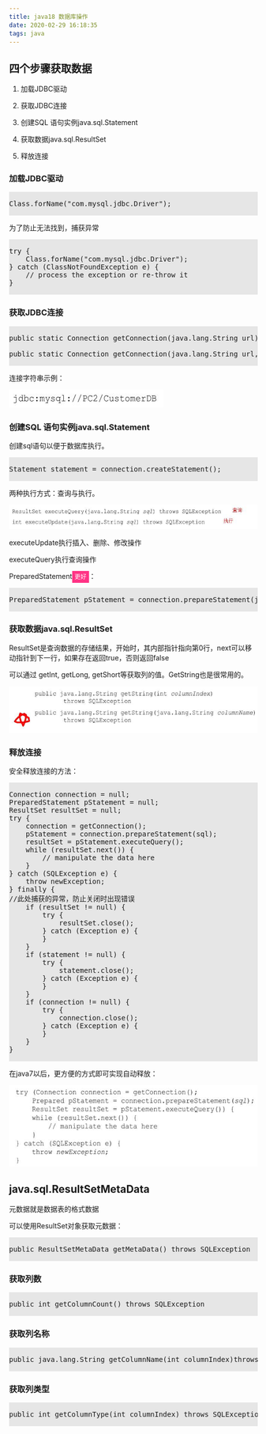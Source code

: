 ```yaml
---
title: java18 数据库操作
date: 2020-02-29 16:18:35
tags: java
---
```


## 四个步骤获取数据

1. 加载JDBC驱动

2. 获取JDBC连接

3. 创建SQL 语句实例java.sql.Statement

4. 获取数据java.sql.ResultSet

5. 释放连接

### 加载JDBC驱动

<pre style='background:#e6e6e6;padding=10px;'>

Class.forName("com.mysql.jdbc.Driver");

</pre>

为了防止无法找到，捕获异常

<pre style='background:#e6e6e6;padding=10px;'>

try {
    Class.forName("com.mysql.jdbc.Driver");
} catch (ClassNotFoundException e) {
    // process the exception or re-throw it
}

</pre>

### 获取JDBC连接

<pre style='background:#e6e6e6;padding=10px;'>

public static Connection getConnection(java.lang.String url) throws SQLException

public static Connection getConnection(java.lang.String url,java.lang.String userName, java.lang.String password) throws SQLException

</pre>

连接字符串示例：

<img src='java18-Java-Database-Connectivity\70610e18-1d9d-4352-a6a5-a9ea25fce062.jpg'>

### 创建SQL 语句实例java.sql.Statement

创建sql语句以便于数据库执行。

<pre style='background:#e6e6e6;padding=10px;'>

Statement statement = connection.createStatement();

</pre>

两种执行方式：查询与执行。

<img src='java18-Java-Database-Connectivity\88984ac3-c304-4db5-8e92-bcd14d595b6a.jpg'>

executeUpdate执行插入、删除、修改操作

executeQuery执行查询操作


PreparedStatement<code style='background:#ff3385;color:white;padding:5px;'>更好</code>：

<pre style='background:#e6e6e6;padding=10px;'>

PreparedStatement pStatement = connection.prepareStatement(java.lang.String sql);

</pre>

### 获取数据java.sql.ResultSet

ResultSet是查询数据的存储结果，开始时，其内部指针指向第0行，next可以移动指针到下一行，如果存在返回true，否则返回false

可以通过 getInt, getLong, getShort等获取列的值。GetString也是很常用的。

<img src='java18-Java-Database-Connectivity\ec7a8a04-9b10-427f-b713-eb5444339795.jpg'>

### 释放连接

安全释放连接的方法：

<pre style='background:#e6e6e6;padding=10px;'>

Connection connection = null;
PreparedStatement pStatement = null;
ResultSet resultSet = null;
try {
    connection = getConnection();
    pStatement = connection.prepareStatement(sql);
    resultSet = pStatement.executeQuery();
    while (resultSet.next()) {
        // manipulate the data here
    }
} catch (SQLException e) {
    throw newException;
} finally {
//此处捕获的异常，防止关闭时出现错误
    if (resultSet != null) {
        try {
            resultSet.close();
        } catch (Exception e) {
        }
    }
    if (statement != null) {
        try {
            statement.close();
        } catch (Exception e) {
        }
    }
    if (connection != null) {
        try {
            connection.close();
        } catch (Exception e) {
        }
    }
}

</pre>

在java7以后，更方便的方式即可实现自动释放：

<img src='java18-Java-Database-Connectivity\bbbbbd7e-e90c-45bc-a6a1-9ea1b6926e23.jpg'>

## java.sql.ResultSetMetaData

元数据就是数据表的格式数据

可以使用ResultSet对象获取元数据：

<pre style='background:#e6e6e6;padding=10px;'>

public ResultSetMetaData getMetaData() throws SQLException

</pre>

### 获取列数

<pre style='background:#e6e6e6;padding=10px;'>

public int getColumnCount() throws SQLException

</pre>

### 获取列名称

<pre style='background:#e6e6e6;padding=10px;'>

public java.lang.String getColumnName(int columnIndex)throws SQLException

</pre>

### 获取列类型

<pre style='background:#e6e6e6;padding=10px;'>

public int getColumnType(int columnIndex) throws SQLException

</pre>

